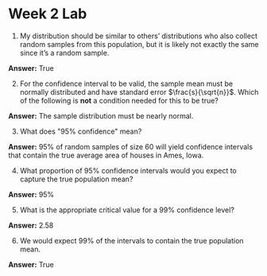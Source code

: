 # Week 2 Lab

1. My distribution should be similar to others’ distributions who also collect random samples from this population, but it is likely not exactly the same since it’s a random sample.

**Answer:** True

2. For the confidence interval to be valid, the sample mean must be normally distributed and have standard error $\frac{s}{\sqrt{n}}$. Which of the following is **not** a condition needed for this to be true?

**Answer:** The sample distribution must be nearly normal.

3. What does "95% confidence" mean?

**Answer:** 95% of random samples of size 60 will yield confidence intervals that contain the true average area of houses in Ames, Iowa.

4. What proportion of 95% confidence intervals would you expect to capture the true population mean?

**Answer:** 95%

5. What is the appropriate critical value for a 99% confidence level?

**Answer:** 2.58

6. We would expect 99% of the intervals to contain the true population mean.

**Answer:** True
